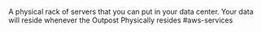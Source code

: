 A physical rack of servers that you can put in your data center. Your data will reside whenever the Outpost Physically resides
#aws-services 